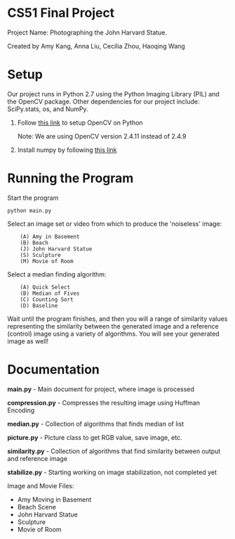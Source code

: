 # CS51 Final Project
Project Name: Photographing the John Harvard Statue.

Created by Amy Kang, Anna Liu, Cecilia Zhou, Haoqing Wang

# Setup
Our project runs in Python 2.7 using the Python Imaging Library (PIL) and the OpenCV package.
Other dependencies for our project include: SciPy.stats, os, and NumPy.

1. Follow [this link](https://jjyap.wordpress.com/2014/05/24/installing-opencv-2-4-9-on-mac-osx-with-python-support/) to setup OpenCV on Python

	Note: We are using OpenCV version 2.4.11 instead of 2.4.9

2. Install numpy by following [this link](http://www.numpy.org/)

# Running the Program

Start the program
```shell
python main.py
```
Select an image set or video from which to produce the 'noiseless' image:
```shell
	(A) Amy in Basement
	(B) Beach
	(J) John Harvard Statue
	(S) Sculpture
	(M) Movie of Room
```

Select a median finding algorithm:
```shell
	(A) Quick Select
	(B) Median of Fives
	(C) Counting Sort
	(D) Baseline
```

Wait until the program finishes, and then you will a range of similarity values representing the similarity between the generated image and a reference (control) image using a variety of algorithms. You will see your generated image as well!

# Documentation

**main.py** - Main document for project, where image is processed

**compression.py** - Compresses the resulting image using Huffman Encoding

**median.py** - Collection of algorithms that finds median of list

**picture.py** - Picture class to get RGB value, save image, etc.

**similarity.py** - Collection of algorithms that find similarity between output and reference image

**stabilize.py** - Starting working on image stabilization, not completed yet


Image and Movie Files:
* Amy Moving in Basement
* Beach Scene
* John Harvard Statue
* Sculpture
* Movie of Room
